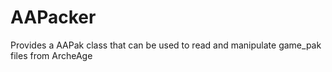 # AAPacker
Provides a AAPak class that can be used to read and manipulate game_pak files from ArcheAge
